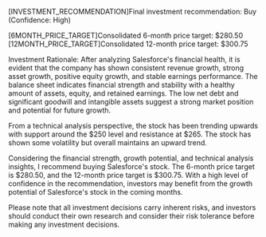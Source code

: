 [INVESTMENT_RECOMMENDATION]Final investment recommendation: Buy (Confidence: High)

[6MONTH_PRICE_TARGET]Consolidated 6-month price target: $280.50
[12MONTH_PRICE_TARGET]Consolidated 12-month price target: $300.75

Investment Rationale:
After analyzing Salesforce's financial health, it is evident that the company has shown consistent revenue growth, strong asset growth, positive equity growth, and stable earnings performance. The balance sheet indicates financial strength and stability with a healthy amount of assets, equity, and retained earnings. The low net debt and significant goodwill and intangible assets suggest a strong market position and potential for future growth.

From a technical analysis perspective, the stock has been trending upwards with support around the $250 level and resistance at $265. The stock has shown some volatility but overall maintains an upward trend.

Considering the financial strength, growth potential, and technical analysis insights, I recommend buying Salesforce's stock. The 6-month price target is $280.50, and the 12-month price target is $300.75. With a high level of confidence in the recommendation, investors may benefit from the growth potential of Salesforce's stock in the coming months.

Please note that all investment decisions carry inherent risks, and investors should conduct their own research and consider their risk tolerance before making any investment decisions.